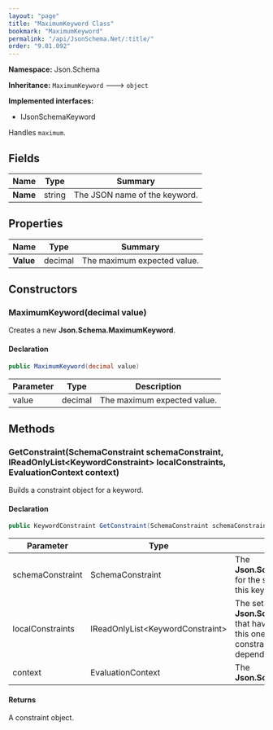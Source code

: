 ```yaml
---
layout: "page"
title: "MaximumKeyword Class"
bookmark: "MaximumKeyword"
permalink: "/api/JsonSchema.Net/:title/"
order: "9.01.092"
---
```

**Namespace:** Json.Schema

**Inheritance:**
`MaximumKeyword`
 🡒 
`object`

**Implemented interfaces:**

- IJsonSchemaKeyword

Handles `maximum`.

## Fields

| Name | Type | Summary |
|---|---|---|
| **Name** | string | The JSON name of the keyword. |

## Properties

| Name | Type | Summary |
|---|---|---|
| **Value** | decimal | The maximum expected value. |

## Constructors

### MaximumKeyword(decimal value)

Creates a new **Json.Schema.MaximumKeyword**.

#### Declaration

```c#
public MaximumKeyword(decimal value)
```

| Parameter | Type | Description |
|---|---|---|
| value | decimal | The maximum expected value. |


## Methods

### GetConstraint(SchemaConstraint schemaConstraint, IReadOnlyList\<KeywordConstraint\> localConstraints, EvaluationContext context)

Builds a constraint object for a keyword.

#### Declaration

```c#
public KeywordConstraint GetConstraint(SchemaConstraint schemaConstraint, IReadOnlyList<KeywordConstraint> localConstraints, EvaluationContext context)
```

| Parameter | Type | Description |
|---|---|---|
| schemaConstraint | SchemaConstraint | The **Json.Schema.SchemaConstraint** for the schema object that houses this keyword. |
| localConstraints | IReadOnlyList\<KeywordConstraint\> | The set of other **Json.Schema.KeywordConstraint**s that have been processed prior to this one. Will contain the constraints for keyword dependencies. |
| context | EvaluationContext | The **Json.Schema.EvaluationContext**. |


#### Returns

A constraint object.

